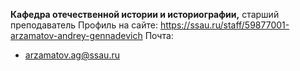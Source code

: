 **Кафедра отечественной истории и историографии,** старший преподаватель
Профиль на сайте:
https://ssau.ru/staff/59877001-arzamatov-andrey-gennadevich
Почта:
 - arzamatov.ag@ssau.ru

